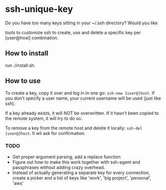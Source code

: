 # ssh-unique-key

Do you have too many keys sitting in your ~/.ssh directory? Would you like 

tools to customize ssh to create, use and delete  a specific key per [user@host] combination.


## How to install

run ./install.sh.

## How to use

To create a key, copy it over and log in in one go: `ssh-new [user@]host`. 
If you don't specify a user name, your current username will be used (just like ssh).

If a key already exists, it will NOT be overwritten. If it hasn't been copied to the remote system, it will try to do so.

To remove a key from the remote host and delete it locally: `ssh-del [user@]host`. 
It wil ask for confirmation.

### TODO
- Get proper argument parsing, add a replace function
- Figure out how to make this work together with ssh-agent and passphrases without adding crazy overhead.
- Instead of actually generating a separate key for every connection, create a picker and a list of keys like 'work', 'big project', 'personal', 'aws'
